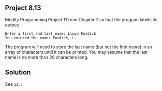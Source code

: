 ## Project 8.13

Modify Programming Project 11 from Chapter 7 so that the program labels its output:

```
Enter a first and last name: Lloyd Fosdick
You entered the name: Fosdick, L.
```

The program will need to store the last name (but not the first name) in an array of characters until it can be printed. You may assume that the last name is no more than 20 characters long.

## Solution

See `13.c`
